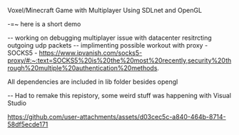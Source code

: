 Voxel/Minecraft Game with Multiplayer Using SDLnet and OpenGL

-=~ here is a short demo

-- working on debugging multiplayer issue with datacenter resitrcting outgoing udp packets
-- implimenting possible workout with proxy - SOCKS5 - https://www.ipvanish.com/socks5-proxy/#:~:text=SOCKS5%20is%20the%20most%20recently,security%20through%20multiple%20authentication%20methods.

All dependencies are included in lib folder besides opengl

-- Had to remake this repistory, some weird stuff was happening with Visual Studio




https://github.com/user-attachments/assets/d03cec5c-a840-464b-8714-58df5ecde171





